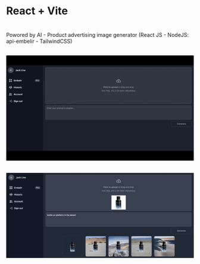 # React + Vite
#
Powored by AI - Product advertising image generator (React JS - NodeJS: api-embelir - TailwindCSS)
##
![plot](./src/assets/images/video.gif)
##
![plot](./src/assets/images/dark.png)
